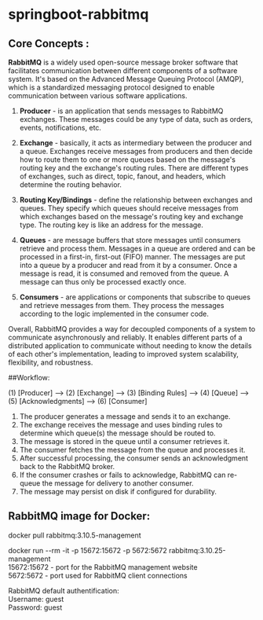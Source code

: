 # springboot-rabbitmq

## Core Concepts :
**RabbitMQ** is a widely used open-source message broker software that facilitates communication between different components of a software system. It's based on the Advanced Message Queuing Protocol (AMQP), which is a standardized messaging protocol designed to enable communication between various software applications.

1. **Producer** - is an application that sends messages to RabbitMQ exchanges. These messages could be any type of data, such as orders, events, notifications, etc.

2. **Exchange** - basically, it acts as intermediary between the producer and a queue. Exchanges receive messages from producers and then decide how to route them to one or more queues based on the message's routing key and the exchange's routing rules. There are different types of exchanges, such as direct, topic, fanout, and headers, which determine the routing behavior.

3. **Routing Key/Bindings** - define the relationship between exchanges and queues. They specify which queues should receive messages from which exchanges based on the message's routing key and exchange type. The routing key is like an address for the message.

4. **Queues** - are message buffers that store messages until consumers retrieve and process them. Messages in a queue are ordered and can be processed in a first-in, first-out (FIFO) manner. The messages are put into a queue by a producer and read from it by a consumer. Once a message is read, it is consumed and removed from the queue. A message can thus only be processed exactly once.

5. **Consumers** - are applications or components that subscribe to queues and retrieve messages from them. They process the messages according to the logic implemented in the consumer code.

Overall, RabbitMQ provides a way for decoupled components of a system to communicate asynchronously and reliably. It enables different parts of a distributed application to communicate without needing to know the details of each other's implementation, leading to improved system scalability, flexibility, and robustness.

##Workflow:

(1) [Producer] --> (2) [Exchange] --> (3) [Binding Rules] --> (4) [Queue] --> (5) [Acknowledgments] --> (6) [Consumer]            

1. The producer generates a message and sends it to an exchange.
2. The exchange receives the message and uses binding rules to determine which queue(s) the message should be routed to.
3. The message is stored in the queue until a consumer retrieves it.
4. The consumer fetches the message from the queue and processes it.
5. After successful processing, the consumer sends an acknowledgment back to the RabbitMQ broker.
6. If the consumer crashes or fails to acknowledge, RabbitMQ can re-queue the message for delivery to another consumer.
7. The message may persist on disk if configured for durability.

## RabbitMQ image for Docker:          
docker pull rabbitmq:3.10.5-management

docker run --rm -it -p 15672:15672 -p 5672:5672 rabbitmq:3.10.25-management
<br>15672:15672 - port for the RabbitMQ management website</br>
5672:5672 - port used for RabbitMQ client connections

RabbitMQ default authentification:
<br>Username: guest</br>
Password: guest
